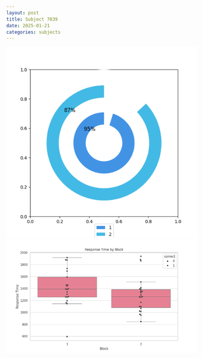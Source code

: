 ```yaml
---
layout: post
title: Subject 7039
date: 2025-01-21
categories: subjects
---
```


![](data/7039/run-1/7039__acc_test.png)
![](data/7039/run-1/7039_rt.png)
